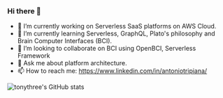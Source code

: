 ### Hi there 👋
- 🔭 I’m currently working on Serverless SaaS platforms on AWS Cloud.
- 🌱 I’m currently learning Serverless, GraphQL, Plato's philosophy and Brain Computer Interfaces (BCI).
- 👯 I’m looking to collaborate on BCI using OpenBCI, Serverless Framework
- 💬 Ask me about platform architecture.
- 📫 How to reach me: https://www.linkedin.com/in/antoniotripiana/
<!--
**tonythree/tonythree** is a ✨ _special_ ✨ repository because its `README.md` (this file) appears on your GitHub profile.

Here are some ideas to get you started:

- 🔭 I’m currently working on ...
- 🌱 I’m currently learning ...
- 👯 I’m looking to collaborate on ...
- 🤔 I’m looking for help with ...
- 💬 Ask me about ...
- 📫 How to reach me: ...
- 😄 Pronouns: ...
- ⚡ Fun fact: ...
-->

![tonythree's GitHub stats](https://github-readme-stats.vercel.app/api?username=tonythree&count_private=true&show_icons=true&hide=issues)
